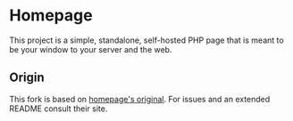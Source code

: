 # Homepage

This project is a simple, standalone, self-hosted PHP page that is meant to be your window to your server and the web. 

## Origin

This fork is based on [homepage's original](https://github.com/thetomester13/homepage). For issues and an extended README consult their site.

